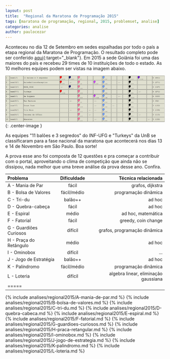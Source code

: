 ```yaml
---
layout: post
title:  "Regional da Maratona de Programação 2015"
tags: [maratona de programação, regional, 2015, problemset, analise]
categories: analise
author: paulocezar
---
```


Aconteceu no dia 12 de Setembro em sedes espalhadas por todo o país a etapa
regional da Maratona de Programação. O resultado completo pode ser conferido
[aqui][resultados-regional-2015]{:target="_blank"}. Em 2015 a sede Goiânia
foi uma das maiores do país e recebeu 29 times de 10 instituições de todo o
estado. As 10 melhores equipes podem ser vistas na imagem abaixo.

![Top 10 - Regional Maratona de Programação 2015 - Sede Goiânia](/_assets/images/top10-goiania.png){: .center-image }

As equipes "11 balões e 3 segredos" do INF-UFG e "Turkeys" da UnB se
classificaram para a fase nacional da maratona que acontecerá nos dias
13 e 14 de Novembro em São Paulo. Boa sorte!

A prova esse ano foi composta de 12 questões e pra começar a contribuir com o
portal, aproveitando o clima de competição que ainda não se dissipou, nada
melhor que uma breve análise da prova desse ano. Confira.

| Problema				| Dificuldade	| Técnica relacionada	 |
|:----------------------|:-------------:|-----------------------:|
|A - Mania de Par 		| fácil			| grafos, dijkstra		 |
|B - Bolsa de Valores	| fácil/médio	| programação dinâmica	 |
|C - Tri-du				| balão++		| ad hoc				 |
|D - Quebra-cabeça		| fácil 		| ad hoc				 |
|E - Espiral			| médio 		| ad hoc, matemática	 |
|F - Fatorial			| fácil 		| greedy, coin change	 |
|G - Guardiões Curiosos	| difícil		| grafos, programação dinâmica |
|H - Praça do Retângulo	| médio 		| ad hoc				 |
|I - Ominobox			| difícil		| ...					 |
|J - Jogo de Estratégia	| balão++ 		| ad hoc				 |
|K - Palíndromo			| fácil/médio 	| programação dinâmica	 |
|L - Loteria			| difícil		| algebra linear, eliminação gaussiana |
|=====


{% include analises/regional2015/A-mania-de-par.md %}
{% include analises/regional2015/B-bolsa-de-valores.md %}
{% include analises/regional2015/C-tri-du.md %}
{% include analises/regional2015/D-quebra-cabeca.md %}
{% include analises/regional2015/E-espiral.md %}
{% include analises/regional2015/F-fatorial.md %}
{% include analises/regional2015/G-guardioes-curiosos.md %}
{% include analises/regional2015/H-praca-retangular.md %}
{% include analises/regional2015/I-ominobox.md %}
{% include analises/regional2015/J-jogo-de-estrategia.md %}
{% include analises/regional2015/K-palindromo.md %}
{% include analises/regional2015/L-loteria.md %}

[resultados-regional-2015]:	http://maratona.ime.usp.br/vagas15.html